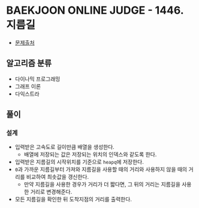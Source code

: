 # BAEKJOON ONLINE JUDGE - 1446. 지름길

* [문제출처](https://www.acmicpc.net/problem/1446 "1446. 지름길")

## 알고리즘 분류

- 다이나믹 프로그래밍
- 그래프 이론
- 다익스트라

## 풀이

### 설계

- 입력받은 고속도로 길이만큼 배열을 생성한다.
    - 배열에 저장되는 값은 저장되는 위치의 인덱스와 같도록 한다.
- 입력받은 지름길의 시작위치를 기준으로 `heapq`에 저장한다.
- `0`과 가까운 지름길부터 가져와 지름길을 사용할 때의 거리와 사용하지 않을 때의 거리를 비교하여 최솟값을 갱신한다.
    - 만약 지름길을 사용한 경우가 거리가 더 짧다면, 그 뒤의 거리는 지름길을 사용한 거리로 변경해준다.
- 모든 지름길을 확인한 뒤 도착지점의 거리를 출력한다.